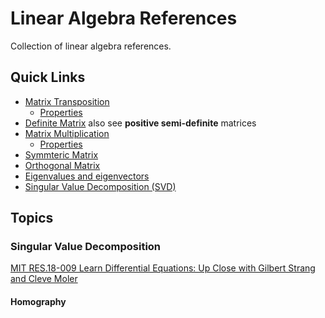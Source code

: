 # Linear Algebra References

Collection of linear algebra references.

## Quick Links

- [Matrix Transposition](https://en.wikipedia.org/wiki/Transpose)
  - [Properties](https://en.wikipedia.org/wiki/Transpose#Properties)
- [Definite Matrix](https://en.wikipedia.org/wiki/Definite_matrix) also see **positive semi-definite** matrices
- [Matrix Multiplication](https://en.wikipedia.org/wiki/Matrix_multiplication#Non-commutativity)
  - [Properties](https://en.wikipedia.org/wiki/Matrix_multiplication#General_properties)
- [Symmteric Matrix](https://en.wikipedia.org/wiki/Symmetric_matrix)
- [Orthogonal Matrix](https://en.wikipedia.org/wiki/Orthogonal_matrix)
- [Eigenvalues and eigenvectors](https://en.wikipedia.org/wiki/Eigenvalues_and_eigenvectors)
- [Singular Value Decomposition (SVD)](https://en.wikipedia.org/wiki/Singular_value_decomposition)

## Topics


### Singular Value Decomposition

[MIT RES.18-009 Learn Differential Equations: Up Close with Gilbert Strang and Cleve Moler](https://www.youtube.com/watch?v=mBcLRGuAFUk&t=307s)


#### Homography
